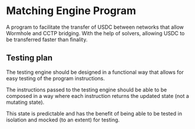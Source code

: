 # Matching Engine Program

A program to facilitate the transfer of USDC between networks that allow Wormhole and CCTP bridging.
With the help of solvers, allowing USDC to be transferred faster than finality.

## Testing plan

The testing engine should be designed in a functional way that allows for easy testing of the program instructions.

The instructions passed to the testing engine should be able to be composed in a way where each instruction returns the updated state (not a mutating state).

This state is predictable and has the benefit of being able to be tested in isolation and mocked (to an extent) for testing.


